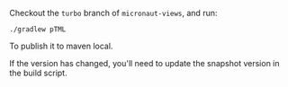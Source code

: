 Checkout the `turbo` branch of `micronaut-views`, and run:

```shell
./gradlew pTML
```

To publish it to maven local.

If the version has changed, you'll need to update the snapshot version in the build script.




